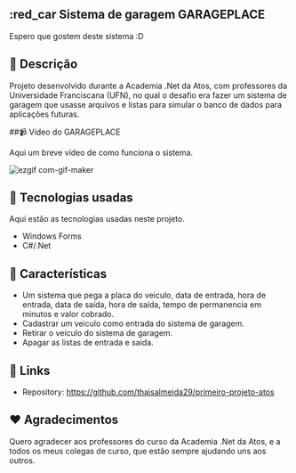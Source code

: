 ﻿
## :red_car Sistema de garagem GARAGEPLACE

Espero que gostem deste sistema :D



## :memo: Descrição

Projeto desenvolvido durante a Academia .Net da Atos, com professores da
Universidade Franciscana (UFN), no qual o desafio era
fazer um sistema de garagem que usasse arquivos e listas para simular o
banco de dados para aplicações futuras.


##:video_camera: Vídeo do GARAGEPLACE

Aqui um breve vídeo de como funciona o sistema.

![ezgif com-gif-maker](https://user-images.githubusercontent.com/96269299/174955211-72c51cdf-ad16-463d-91e4-5c7ba1187d64.gif)

## :wrench: Tecnologias usadas

Aqui estão as tecnologias usadas neste projeto.

* Windows Forms
* C#/.Net


## :book: Características

  - Um sistema que pega a placa do veiculo, data de entrada,
  hora de entrada, data de saída, hora de saída, tempo de 
  permanencia em minutos e valor cobrado.
  - Cadastrar um veiculo como entrada do sistema de garagem.
  - Retirar o veiculo do sistema de garagem.
  - Apagar as listas de entrada e saida.
  
 

## :link: Links

  - Repository: https://github.com/thaisalmeida29/primeiro-projeto-atos


## :heart: Agradecimentos

Quero agradecer aos professores do curso da Academia .Net da Atos,
e a todos os meus colegas de curso, que estão sempre ajudando uns aos outros.


